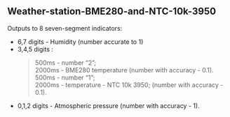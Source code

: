 ## Weather-station-BME280-and-NTC-10k-3950
 Outputs to 8 seven-segment indicators:
- 6,7 digits - Humidity (number accurate to 1)
- 3,4,5 digits :   
  > 500ms - number “2”;   
  > 2000ms - BME280 temperature (number with accuracy - 0.1).    
  > 500ms - number “1”;    
  > 2000ms - temperature - NTC 10k 3950; (number with accuracy - 0.1).   
- 0,1,2 digits - Atmospheric pressure (number with accuracy - 1).


